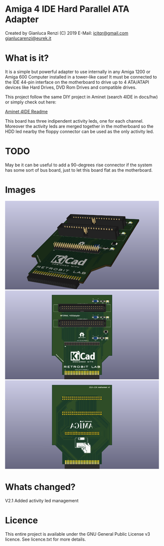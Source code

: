 # Amiga 4 IDE Hard Parallel ATA Adapter
Created by Gianluca Renzi (C) 2019
E-Mail: <icjtqr@gmail.com>
<gianlucarenzi@eurek.it>

# What is it?
It is a simple but powerful adapter to use internally in any Amiga 1200 or Amiga 600 Computer installed in a tower-like case!
It must be connected to the IDE 44-pin interface on the motherboard to drive up to 4 ATA/ATAPI devices like Hard Drives, DVD Rom Drives and compatible drives.

This project follow the same DIY project in Aminet (search 4IDE in docs/hw) or simply check out here:

[Aminet 4IDE Readme](Aminet-4IDE/4IDE.readme)

This board has three indipendent activity leds, one for each channel. Moreover the activity leds are merged together in the motherboard so the HDD led nearby the floppy connector can be used as the only activity led.

# TODO
May be it can be useful to add a 90-degrees rise connector if the system has some sort of bus board, just to let this board flat as the motherboard.

# Images
[![](images/4IDEAdapter.png "Board Overall")](#features)
[![](images/4IDEAdapter-f.png "Board Front")](#features)
[![](images/4IDEAdapter-b.png "Board Back")](#features)

# Whats changed?
V2.1 Added activity led management

# Licence
This entire project is available under the GNU General Public License v3 licence.
See licence.txt for more details.
